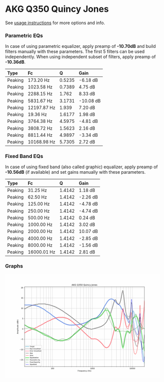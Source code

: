 # AKG Q350 Quincy Jones
See [usage instructions](https://github.com/jaakkopasanen/AutoEq#usage) for more options and info.

### Parametric EQs
In case of using parametric equalizer, apply preamp of **-10.70dB** and build filters manually
with these parameters. The first 5 filters can be used independently.
When using independent subset of filters, apply preamp of **-10.36dB**.

| Type    | Fc          |      Q | Gain      |
|:--------|:------------|:-------|:----------|
| Peaking | 173.20 Hz   | 0.5235 | -6.18 dB  |
| Peaking | 1023.58 Hz  | 0.7389 | 4.75 dB   |
| Peaking | 2288.15 Hz  | 1.762  | 8.33 dB   |
| Peaking | 5831.67 Hz  | 3.1731 | -10.08 dB |
| Peaking | 12197.87 Hz | 1.939  | 7.20 dB   |
| Peaking | 19.36 Hz    | 1.6177 | 1.98 dB   |
| Peaking | 3764.38 Hz  | 4.5975 | -4.81 dB  |
| Peaking | 3808.72 Hz  | 1.5623 | 2.16 dB   |
| Peaking | 8811.44 Hz  | 4.9897 | -3.34 dB  |
| Peaking | 10168.98 Hz | 5.7305 | 2.72 dB   |

### Fixed Band EQs
In case of using fixed band (also called graphic) equalizer, apply preamp of **-10.56dB**
(if available) and set gains manually with these parameters.

| Type    | Fc          |      Q | Gain     |
|:--------|:------------|:-------|:---------|
| Peaking | 31.25 Hz    | 1.4142 | 1.18 dB  |
| Peaking | 62.50 Hz    | 1.4142 | -2.26 dB |
| Peaking | 125.00 Hz   | 1.4142 | -4.78 dB |
| Peaking | 250.00 Hz   | 1.4142 | -4.74 dB |
| Peaking | 500.00 Hz   | 1.4142 | 0.24 dB  |
| Peaking | 1000.00 Hz  | 1.4142 | 3.02 dB  |
| Peaking | 2000.00 Hz  | 1.4142 | 10.07 dB |
| Peaking | 4000.00 Hz  | 1.4142 | -2.85 dB |
| Peaking | 8000.00 Hz  | 1.4142 | -1.56 dB |
| Peaking | 16000.01 Hz | 1.4142 | 2.81 dB  |

### Graphs
![](./AKG%20Q350%20Quincy%20Jones.png)